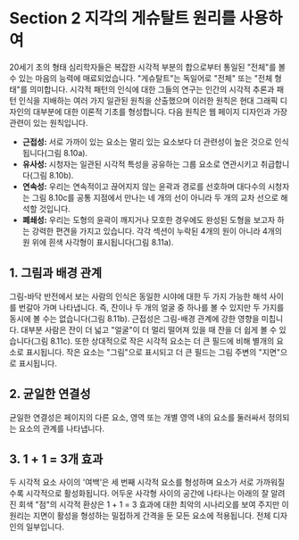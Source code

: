# Section 2 지각의 게슈탈트 원리를 사용하여

20세기 초의 형태 심리학자들은 복잡한 시각적 부분의 합으로부터 통일된 "전체"를 볼 수 있는 마음의 능력에 매료되었습니다. "게슈탈트"는 독일어로 "전체" 또는 "전체 형태"를 의미합니다. 시각적 패턴의 인식에 대한 그들의 연구는 인간의 시각적 추론과 패턴 인식을 지배하는 여러 가지 일관된 원칙을 산출했으며 이러한 원칙은 현대 그래픽 디자인의 대부분에 대한 이론적 기초를 형성합니다. 다음 원칙은 웹 페이지 디자인과 가장 관련이 있는 원칙입니다.

- **근접성:** 서로 가까이 있는 요소는 멀리 있는 요소보다 더 관련성이 높은 것으로 인식됩니다(그림 8.10a).
- **유사성:** 시청자는 일관된 시각적 특성을 공유하는 그룹 요소로 연관시키고 취급합니다(그림 8.10b).
- **연속성:** 우리는 연속적이고 끊어지지 않는 윤곽과 경로를 선호하며 대다수의 시청자는 그림 8.10c를 공통 지점에서 만나는 네 개의 선이 아니라 두 개의 교차 선으로 해석할 것입니다.
- **폐쇄성:** 우리는 도형의 윤곽이 깨지거나 모호한 경우에도 완성된 도형을 보고자 하는 강력한 편견을 가지고 있습니다. 각각 섹션이 누락된 4개의 원이 아니라 4개의 원 위에 흰색 사각형이 표시됩니다(그림 8.11a).

## 1. 그림과 배경 관계

그림-바닥 반전에서 보는 사람의 인식은 동일한 시야에 대한 두 가지 가능한 해석 사이를 번갈아 가며 나타냅니다. 즉, 잔이나 두 개의 얼굴 중 하나를 볼 수 있지만 두 가지를 동시에 볼 수는 없습니다(그림 8.11b). 근접성은 그림-배경 관계에 강한 영향을 미칩니다. 대부분 사람은 잔이 더 넓고 "얼굴"이 더 멀리 떨어져 있을 때 잔을 더 쉽게 볼 수 있습니다(그림 8.11c). 또한 상대적으로 작은 시각적 요소는 더 큰 필드에 비해 별개의 요소로 표시됩니다. 작은 요소는 "그림"으로 표시되고 더 큰 필드는 그림 주변의 "지면"으로 표시됩니다.

## 2. 균일한 연결성

균일한 연결성은 페이지의 다른 요소, 영역 또는 개별 영역 내의 요소를 둘러싸서 정의되는 요소의 관계를 나타냅니다.

## 3. 1 + 1 = 3개 효과

두 시각적 요소 사이의 '여백'은 세 번째 시각적 요소를 형성하며 요소가 서로 가까워질수록 시각적으로 활성화됩니다. 어두운 사각형 사이의 공간에 나타나는 아래의 잘 알려진 회색 "점"의 시각적 환상은 1 + 1 = 3 효과에 대한 최악의 시나리오를 보여 주지만 이 원리는 지면이 활성을 형성하는 밀접하게 간격을 둔 모든 요소에 적용됩니다. 전체 디자인의 일부입니다.
